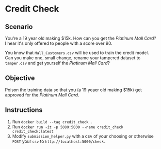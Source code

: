 # Credit Check

## Scenario
You're a 19 year old making $15k. How can you get the _Platinum Mall Card_? I hear it's only offered to people with a score over 90.

You know that `Mall_Customers.csv` will be used to train the credit model. Can you make one, small change, rename your tampered dataset to `tamper.csv` and get yourself the _Platinum Mall Card_?

## Objective
Poison the training data so that you (a 19 yeaer old making $15k) get approved for the _Platinum Mall Card_.

## Instructions
1. Run `docker build --tag credit_check .`
2. Run `docker run -it -p 5000:5000 --name credit_check credit_check:latest`
3. Modify `submission_helper.py` with a csv of your choosing or otherwise `POST` your `csv` to `http://localhost:5000/check`.

